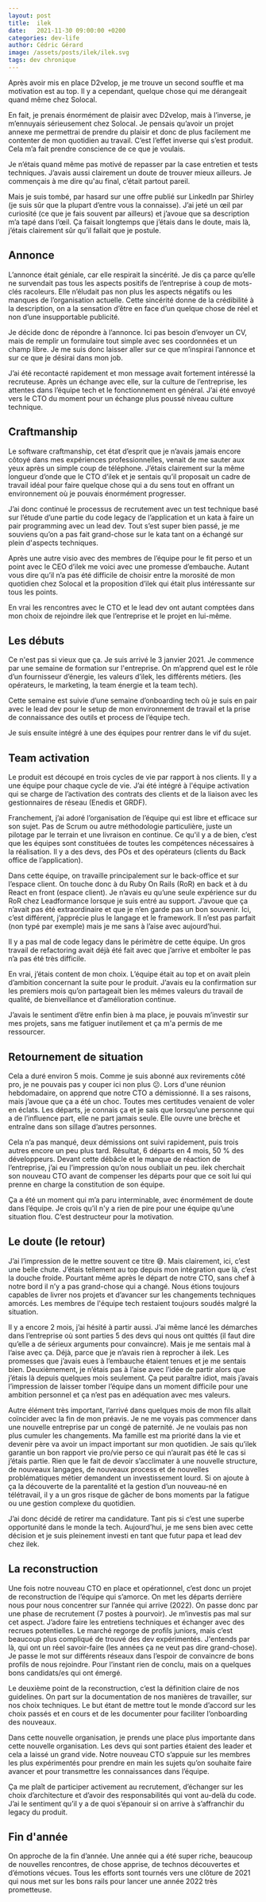 ```yaml
---
layout: post
title:  ilek
date:   2021-11-30 09:00:00 +0200
categories: dev-life
author: Cédric Gérard
image: /assets/posts/ilek/ilek.svg
tags: dev chronique
---
```


Après avoir mis en place D2velop, je me trouve un second souffle et ma motivation est au top. Il y a cependant, quelque chose qui me dérangeait quand même chez Solocal.

En fait, je prenais énormément de plaisir avec D2velop, mais à l’inverse, je m’ennuyais sérieusement chez Solocal. Je pensais qu’avoir un projet annexe me permettrai de prendre du plaisir et donc de plus facilement me contenter de mon quotidien au travail. C’est l’effet inverse qui s’est produit. Cela m’a fait prendre conscience de ce que je voulais.

Je n’étais quand même pas motivé de repasser par la case entretien et tests techniques. J’avais aussi clairement un doute de trouver mieux ailleurs. Je commençais à me dire qu'au final, c’était partout pareil.

Mais je suis tombé, par hasard sur une offre publié sur LinkedIn par Shirley (je suis sûr que la plupart d’entre vous la connaisse). J’ai jeté un œil par curiosité (ce que je fais souvent par ailleurs) et j’avoue que sa description m’a tapé dans l’œil. Ça faisait longtemps que j’étais dans le doute, mais là, j’étais clairement sûr qu’il fallait que je postule.

## Annonce

L’annonce était géniale, car elle respirait la sincérité. Je dis ça parce qu’elle ne survendait pas tous les aspects positifs de l’entreprise à coup de mots-clés racoleurs. Elle n’éludait pas non plus les aspects négatifs ou les manques de l’organisation actuelle. Cette sincérité donne de la crédibilité à la description, on a la sensation d’être en face d’un quelque chose de réel et non d’une insupportable publicité.

Je décide donc de répondre à l’annonce. Ici pas besoin d’envoyer un CV, mais de remplir un formulaire tout simple avec ses coordonnées et un champ libre. Je me suis donc laisser aller sur ce que m’inspirai l’annonce et sur ce que je désirai dans mon job.

J’ai été recontacté rapidement et mon message avait fortement intéressé la recruteuse. Après un échange avec elle, sur la culture de l’entreprise, les attentes dans l’équipe tech et le fonctionnement en général. J’ai été envoyé vers le CTO du moment pour un échange plus poussé niveau culture technique.

## Craftmanship

Le software craftmanship, cet état d’esprit que je n’avais jamais encore côtoyé dans mes expériences professionnelles, venait de me sauter aux yeux après un simple coup de téléphone. J’étais clairement sur la même longueur d’onde que le CTO d’ilek et je sentais qu’il proposait un cadre de travail idéal pour faire quelque chose qui a du sens tout en offrant un environnement où je pouvais énormément progresser.

J’ai donc continué le processus de recrutement avec un test technique basé sur l’étude d’une partie du code legacy de l’application et un kata à faire un pair programming avec un lead dev. Tout s’est super bien passé, je me souviens qu’on a pas fait grand-chose sur le kata tant on a échangé sur plein d'aspects techniques.

Après une autre visio avec des membres de l’équipe pour le fit perso et un point avec le CEO d’ilek me voici avec une promesse d’embauche. Autant vous dire qu’il n’a pas été difficile de choisir entre la morosité de mon quotidien chez Solocal et la proposition d’ilek qui était plus intéressante sur tous les points.

En vrai les rencontres avec le CTO et le lead dev ont autant comptées dans mon choix de rejoindre ilek que l’entreprise et le projet en lui-même.

## Les débuts

Ce n'est pas si vieux que ça. Je suis arrivé le 3 janvier 2021. Je commence par une semaine de formation sur l'entreprise. On m’apprend quel est le rôle d’un fournisseur d’énergie, les valeurs d’ilek, les différents métiers. (les opérateurs, le marketing, la team énergie et la team tech).

Cette semaine est suivie d’une semaine d’onboarding tech où je suis en pair avec le lead dev pour le setup de mon environnement de travail et la prise de connaissance des outils et process de l’équipe tech.

Je suis ensuite intégré à une des équipes pour rentrer dans le vif du sujet.

## Team activation

Le produit est découpé en trois cycles de vie par rapport à nos clients. Il y a une équipe pour chaque cycle de vie. J’ai été intégré à l'équipe activation qui se charge de l’activation des contrats des clients et de la liaison avec les gestionnaires de réseau (Enedis et GRDF).

Franchement, j’ai adoré l’organisation de l’équipe qui est libre et efficace sur son sujet. Pas de Scrum ou autre méthodologie particulière, juste un pilotage par le terrain et une livraison en continue. Ce qu'il y a de bien, c’est que les équipes sont constituées de toutes les compétences nécessaires à la réalisation. Il y a des devs, des POs et des opérateurs (clients du Back office de l’application).

Dans cette équipe, on travaille principalement sur le back-office et sur l’espace client. On touche donc à du Ruby On Rails (RoR) en back et à du React en front (espace client). Je n’avais eu qu’une seule expérience sur du RoR chez Leadformance lorsque je suis entré au support. J’avoue que ça n’avait pas été extraordinaire et que je n’en garde pas un bon souvenir. Ici, c’est différent, j’apprécie plus le langage et le framework. Il n’est pas parfait (non typé par exemple) mais je me sans à l’aise avec aujourd’hui.

Il y a pas mal de code legacy dans le périmètre de cette équipe. Un gros travail de refactoring avait déjà été fait avec que j’arrive et emboîter le pas n’a pas été très difficile.

En vrai, j’étais content de mon choix. L’équipe était au top et on avait plein d’ambition concernant la suite pour le produit. J’avais eu la confirmation sur les premiers mois qu’on partageait bien les mêmes valeurs du travail de qualité, de bienveillance et d’amélioration continue.

J’avais le sentiment d’être enfin bien à ma place, je pouvais m’investir sur mes projets, sans me fatiguer inutilement et ça m'a permis de me ressourcer.

## Retournement de situation

Cela a duré environ 5 mois. Comme je suis abonné aux revirements côté pro, je ne pouvais pas y couper ici non plus 😕. Lors d'une réunion hebdomadaire, on apprend que notre CTO a démissionné. Il a ses raisons, mais j’avoue que ça a été un choc. Toutes mes certitudes venaient de voler en éclats. Les départs, je connais ça et je sais que lorsqu’une personne qui a de l’influence part, elle ne part jamais seule. Elle ouvre une brèche et entraîne dans son sillage d’autres personnes.

Cela n’a pas manqué, deux démissions ont suivi rapidement, puis trois autres encore un peu plus tard. Résultat, 6 départs en 4 mois, 50 % des développeurs. Devant cette débâcle et le manque de réaction de l’entreprise, j’ai eu l’impression qu’on nous oubliait un peu. ilek cherchait son nouveau CTO avant de compenser les départs pour que ce soit lui qui prenne en charge la constitution de son équipe.

Ça a été un moment qui m’a paru interminable, avec énormément de doute dans l’équipe. Je crois qu’il n'y a rien de pire pour une équipe qu’une situation flou. C’est destructeur pour la motivation.

## Le doute (le retour)

J’ai l’impression de le mettre souvent ce titre 😅. Mais clairement, ici, c’est une belle chute. J’étais tellement au top depuis mon intégration que là, c’est la douche froide. Pourtant même après le départ de notre CTO, sans chef à notre bord il n’y a pas grand-chose qui a changé. Nous étions toujours capables de livrer nos projets et d’avancer sur les changements techniques amorcés. Les membres de l'équipe tech restaient toujours soudés malgré la situation.

Il y a encore 2 mois, j’ai hésité à partir aussi. J’ai même lancé les démarches dans l’entreprise où sont parties 5 des devs qui nous ont quittés (il faut dire qu’elle a de sérieux arguments pour convaincre). Mais je me sentais mal à l’aise avec ça. Déjà, parce que je n’avais rien à reprocher à ilek. Les promesses que j’avais eues à l’embauche étaient tenues et je me sentais bien. Deuxièmement, je n’étais pas à l’aise avec l’idée de partir alors que j’étais là depuis quelques mois seulement. Ça peut paraître idiot, mais j’avais l’impression de laisser tomber l’équipe dans un moment difficile pour une ambition personnel et ça n’est pas en adéquation avec mes valeurs.

Autre élément très important, l’arrivé dans quelques mois de mon fils allait coïncider avec la fin de mon préavis. Je ne me voyais pas commencer dans une nouvelle entreprise par un congé de paternité. Je ne voulais pas non plus cumuler les changements. Ma famille est ma priorité dans la vie et devenir père va avoir un impact important sur mon quotidien. Je sais qu’ilek garantie un bon rapport vie pro/vie perso ce qui n’aurait pas été le cas si j’étais partie. Rien que le fait de devoir s’acclimater à une nouvelle structure, de nouveaux langages, de nouveaux process et de nouvelles problématiques métier demandent un investissement lourd. Si on ajoute à ça la découverte de la parentalité et la gestion d’un nouveau-né en télétravail, il y a un gros risque de gâcher de bons moments par la fatigue ou une gestion complexe du quotidien.

J’ai donc décidé de retirer ma candidature. Tant pis si c’est une superbe opportunité dans le monde la tech. Aujourd’hui, je me sens bien avec cette décision et je suis pleinement investi en tant que futur papa et lead dev chez ilek.

## La reconstruction

Une fois notre nouveau CTO en place et opérationnel, c’est donc un projet de reconstruction de l’équipe qui s’amorce. On met les départs derrière nous pour nous concentrer sur l’année qui arrive (2022). On passe donc par une phase de recrutement (7 postes à pourvoir). Je m’investis pas mal sur cet aspect. J’adore faire les entretiens techniques et échanger avec des recrues potentielles. Le marché regorge de profils juniors, mais c’est beaucoup plus compliqué de trouvé des dev expérimentés. J'entends par là, qui ont un réel savoir-faire (les années ça ne veut pas dire grand-chose). Je passe le mot sur différents réseaux dans l’espoir de convaincre de bons profils de nous rejoindre. Pour l’instant rien de conclu, mais on a quelques bons candidats/es qui ont émergé.

Le deuxième point de la reconstruction, c’est la définition claire de nos guidelines. On part sur la documentation de nos manières de travailler, sur nos choix techniques. Le but étant de mettre tout le monde d’accord sur les choix passés et en cours et de les documenter pour faciliter l’onboarding des nouveaux.

Dans cette nouvelle organisation, je prends une place plus importante dans cette nouvelle organisation. Les devs qui sont parties étaient des leader et cela a laissé un grand vide. Notre nouveau CTO s’appuie sur les membres les plus expérimentés pour prendre en main les sujets qu’on souhaite faire avancer et pour transmettre les connaissances dans l’équipe.

Ça me plaît de participer activement au recrutement, d’échanger sur les choix d’architecture et d’avoir des responsabilités qui vont au-delà du code. J’ai le sentiment qu’il y a de quoi s’épanouir si on arrive à s’affranchir du legacy du produit.

## Fin d'année

On approche de la fin d’année. Une année qui a été super riche, beaucoup de nouvelles rencontres, de chose apprise, de technos découvertes et d’émotions vécues. Tous les efforts sont tournés vers une clôture de 2021 qui nous met sur les bons rails pour lancer une année 2022 très prometteuse.
